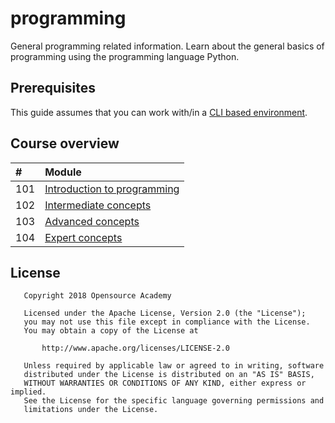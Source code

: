 # programming
General programming related information. Learn about the general basics of programming using the programming language Python.

## Prerequisites

This guide assumes that you can work with/in a [CLI based environment](https://github.com/Opensource-Academy/cli).

## Course overview

|    # | Module                                                                                                                                      |
| :--- | :---                                                                                                                                        |
|  101 | [Introduction to programming](https://github.com/Opensource-Academy/programming/blob/master/101_introduction_to_programming_with_python.md) |
|  102 | [Intermediate concepts](https://github.com/Opensource-Academy/programming/blob/master/102_intermediate_programming_concepts_with_python.md) |
|  103 | [Advanced concepts](https://github.com/Opensource-Academy/programming/blob/master/103_advanced_programming_concepts_with_python.md)         |
|  104 | [Expert concepts](https://github.com/Opensource-Academy/programming/blob/master/104_expert_programming_concepts_with_python.md)             |

## License
```
   Copyright 2018 Opensource Academy

   Licensed under the Apache License, Version 2.0 (the "License");
   you may not use this file except in compliance with the License.
   You may obtain a copy of the License at

       http://www.apache.org/licenses/LICENSE-2.0

   Unless required by applicable law or agreed to in writing, software
   distributed under the License is distributed on an "AS IS" BASIS,
   WITHOUT WARRANTIES OR CONDITIONS OF ANY KIND, either express or implied.
   See the License for the specific language governing permissions and
   limitations under the License.
```
